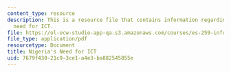 ```yaml
---
content_type: resource
description: This is a resource file that contains information regarding nigeria's
  need for ICT.
file: https://ol-ocw-studio-app-qa.s3.amazonaws.com/courses/es-259-information-and-communication-technology-in-africa-spring-2006/7679f43021c93ce1a4e3ba882545855e_MITES_259S06_goshit.pdf
file_type: application/pdf
resourcetype: Document
title: Nigeria's Need for ICT
uid: 7679f430-21c9-3ce1-a4e3-ba882545855e
---
```

